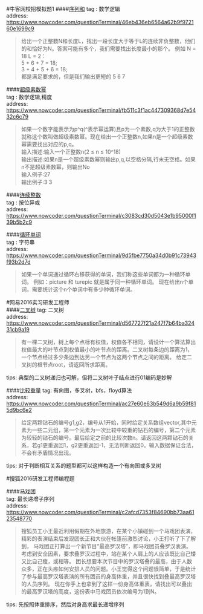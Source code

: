 #牛客网校招模拟题1
####[序列和](https://github.com/GaoRong/AlgorithmTraining/blob/master/exam/SumOfSequence.cpp)
tag : 数学逻辑    
address: https://www.nowcoder.com/questionTerminal/46eb436eb6564a62b9f972160e1699c9   
>给出一个正整数N和长度L，找出一段长度大于等于L的连续非负整数，他们的和恰好为N。答案可能有多个，我们需要找出长度最小的那个。
>例如 N = 18  L = 2：   
>5 + 6 + 7 = 18;   
>3 + 4 + 5 + 6 = 18;   
>都是满足要求的，但是我们输出更短的 5 6 7      

####[超级素数幂](https://github.com/GaoRong/AlgorithmTraining/blob/master/exam/PrimePow.cpp)      
tag : 数学逻辑,精度		     
address: https://www.nowcoder.com/questionTerminal/fb511c3f1ac447309368d7e5432c6c79		
>如果一个数字能表示为p^q(^表示幂运算)且p为一个素数,q为大于1的正整数就称这个数叫做超级素数幂。现在给出一个正整数n,如果n是一个超级素数幂需要找出对应的p,q。    
>输入描述:输入一个正整数n(2 ≤ n ≤ 10^18)    
>输出描述:如果n是一个超级素数幂则输出p,q,以空格分隔,行末无空格。如果n不是超级素数幂，则输出No    
>输入例子:27    
>输出例子:3 3    

####[连续整数](https://github.com/GaoRong/AlgorithmTraining/blob/master/exam/SeriesNumber.cpp)	
tag : 按位异或	
address: https://www.nowcoder.com/questionTerminal/c3083cd30d5043e1b95000f139b5b2c9	

####[循环单词](https://github.com/GaoRong/AlgorithmTraining/blob/master/exam/CircleWord.cpp)	
tag : 字符串    	
address: https://www.nowcoder.com/questionTerminal/9d5fbe7750a34d0b91c73943f93b2d7d  
>如果一个单词通过循环右移获得的单词，我们称这些单词都为一种循环单词。 例如：picture 和 turepic 就是属于同一种循环单词。 现在给出n个单词，需要统计这个n个单词中有多少种循环单词。 



#网易2016实习研发工程师   
####[二叉树](https://github.com/GaoRong/AlgorithmTraining/blob/master/exam/BTleafNodeDistance.cpp)
tag: 二叉树   
address: https://www.nowcoder.com/questionTerminal/d567727f21a247f7b64ba32431cb9a19   

>有一棵二叉树，树上每个点标有权值，权值各不相同，请设计一个算法算出权值最大的叶节点到权值最小的叶节点的距离。二叉树每条边的距离为1，一个节点经过多少条边到达另一个节点为这两个节点之间的距离。 给定二叉树的根节点root，请返回所求距离。    

tips: 典型的二叉树递归也可解，但将二叉树叶子结点进行01编码是妙解     

####[比较重量](https://github.com/GaoRong/AlgorithmTraining/blob/master/exam/WeightCompare.cpp)
tag: 有向图，多叉树，bfs，floyd算法  
address: https://www.nowcoder.com/questionTerminal/ac27e60e63b549d6a9b59f815d9bc6e2       

>给定两颗钻石的编号g1,g2，编号从1开始，同时给定关系数组vector,其中元素为一些二元组，第一个元素为一次比较中较重的钻石的编号，第二个元素为较轻的钻石的编号。最后给定之前的比较次数n。请返回这两颗钻石的关系，若g1更重返回1，g2更重返回-1，无法判断返回0。输入数据保证合法，不会有矛盾情况出现。    

tips:  对于判断相互关系的题型都可以这样构造一个有向图或多叉树      

#搜狐2016研发工程师编程题
 
####[马戏团](https://github.com/GaoRong/AlgorithmTraining/blob/master/exam/Circus.cpp)    
tag: 最长递增子序列     
address: https://www.nowcoder.com/questionTerminal/c2afcd7353f84690bb73aa6123548770     

>搜狐员工小王最近利用假期在外地旅游，在某个小镇碰到一个马戏团表演，精彩的表演结束后发现团长正和大伙在帐篷前激烈讨论，小王打听了下了解到，
马戏团正打算出一个新节目“最高罗汉塔”，即马戏团员叠罗汉表演。考虑到安全因素，要求叠罗汉过程中，站在某个人肩上的人应该既比自己矮又比自己瘦，或相等。
团长想要本次节目中的罗汉塔叠的最高，由于人数众多，正在头疼如何安排人员的问题。小王觉得这个问题很简单，于是统计了参与最高罗汉塔表演的所有团员的身高体重，并且很快找到叠最高罗汉塔的人员序列。  现在你手上也拿到了这样一份身高体重表，请找出可以叠出的最高罗汉塔的高度，这份表中马戏团员依次编号为1到N。

tips: 先按照体重排序，然后对身高求最长递增序列    





